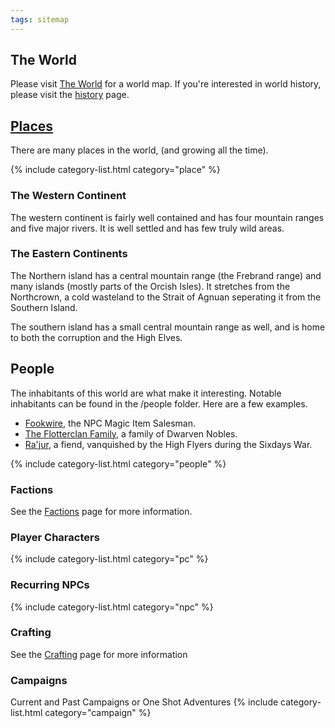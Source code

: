 ```yaml
---
tags: sitemap
---
```

## The World
Please visit [The World](places/the-world) for a world map.
If you're interested in world history, please visit the [history](history/world-history) page.

## [Places](places/the-world)
There are many places in the world, (and growing all the time).

{% include category-list.html category="place" %}

### The Western Continent
The western continent is fairly well contained and has four mountain ranges and five major rivers.  It is well settled and has few truly wild areas.

### The Eastern Continents
The Northern island has a central mountain range (the Frebrand range) and many islands (mostly parts of the Orcish Isles).  It stretches from the Northcrown, a cold wasteland to the Strait of Agnuan seperating it from the Southern Island.

The southern island has a small central mountain range as well, and is home to both the corruption and the High Elves.


## People
The inhabitants of this world are what make it interesting.  Notable inhabitants can be found in the /people folder.  Here are a few examples.
* [Fookwire](people/fookwire), the NPC Magic Item Salesman.
* [The Flotterclan Family](people/the_flotterclan_family.md), a family of Dwarven Nobles.
* [Ra'jur](people/rajur), a fiend, vanquished by the High Flyers during the Sixdays War.

{% include category-list.html category="people" %}

### Factions
See the [Factions](factions) page for more information.

### Player Characters
{% include category-list.html category="pc" %}

### Recurring NPCs
{% include category-list.html category="npc" %}

### Crafting
See the [Crafting](crafting) page for more information

### Campaigns
Current and Past Campaigns or One Shot Adventures
{% include category-list.html category="campaign" %}
